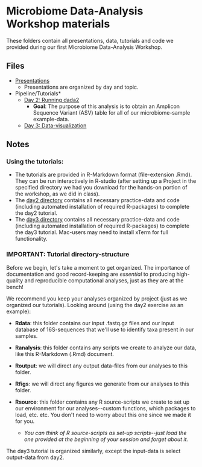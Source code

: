 # Microbiome Data-Analysis Workshop materials

These folders contain all presentations, data, tutorials and code we provided during our first Microbiome Data-Analysis Workshop.

## Files
  * [Presentations](https://github.com/usfomicshub/usfomicshub.github.io/tree/master/Microbiome_Workshop_Materials/presentations)
    * Presentations are organized by day and topic.
  * Pipeline/Tutorials*
    * [Day 2: Running dada2]()
      * **Goal**: The purpose of this analysis is to obtain an Amplicon Sequence Variant (ASV) table for all of our microbiome-sample example-data.
    * [Day 3: Data-visualization]()

## Notes

### Using the tutorials:

  * The tutorials are provided in R-Markdown format (file-extension .Rmd). They can be run interactively in R-studio (after setting up a Project in the specified directory we had you download for the hands-on portion of the workshop, as we did in class).
  * The [day2 directory]() contains all necessary practice-data and code (including automated installation of required R-packages) to complete the day2 tutorial.
  * The [day3 directory]() contains all necessary practice-data and code (including automated installation of required R-packages) to complete the day3 tutorial. Mac-users may need to install xTerm for full functionality.  



### IMPORTANT: Tutorial directory-structure

Before we begin, let's take a moment to get organized. The importance of documentation and good record-keeping are *essential* to producing high-quality and reproducible computational analyses, just as they are at the bench! 

We recommend you keep your analyses organized by project (just as we organized our tutorials). Looking around (using the day2 exercise as an example): 
    
  - **Rdata**: this folder contains our input .fastq.gz files and our input database of 16S-sequences that we'll use to identify taxa present in our samples.

  - **Ranalysis**: this folder contains any scripts we create to analyze our data, like this R-Markdown (.Rmd) document.
  - **Routput**: we will direct any output data-files from our analyses to this folder.
  - **Rfigs**: we will direct any figures we generate from our analyses to this folder.
  - **Rsource**: this folder contains any R source-scripts we create to set up our environment for our analyses--custom functions, which packages to load, etc. etc. You don't need to worry about this one since we made it for you.
  
    * *You can think of R source-scripts as set-up scripts--just load the one provided at the beginning of your session and forget about it.*
      
 The day3 tutorial is organized similarly, except the input-data is select output-data from day2.
 
